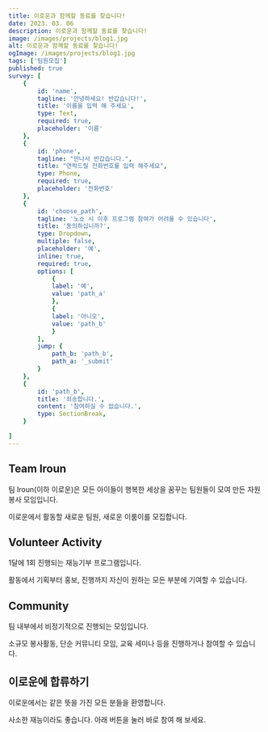 ```yaml
---
title: 이로운과 함께할 동료를 찾습니다!
date: 2023. 03. 06
description: 이로운과 함께할 동료를 찾습니다!
image: /images/projects/blog1.jpg
alt: 이로운과 함께할 동료를 찾습니다!
ogImage: /images/projects/blog1.jpg
tags: ['팀원모집']
published: true
survey: [
    {
        id: 'name',
        tagline: '안녕하세요! 반갑습니다!',
        title: '이름을 입력 해 주세요',
        type: Text,
        required: true,
        placeholder: '이름'
    },
    {
        id: 'phone',
        tagline: "만나서 반갑습니다.",
        title: "연락드릴 전화번호를 입력 해주세요",
        type: Phone,
        required: true,
        placeholder: '전화번호'
    },
    {
        id: 'choose_path',
        tagline: '노쇼 시 이후 프로그램 참여가 어려울 수 있습니다',
        title: '동의하십니까?',
        type: Dropdown,
        multiple: false,
        placeholder: '예',
        inline: true,
        required: true,
        options: [
            {
            label: '예',
            value: 'path_a'
            },
            {
            label: '아니오',
            value: 'path_b'
            }
        ],
        jump: {
            path_b: 'path_b',
            path_a: '_submit'
        }
    },
    {
        id: 'path_b',
        title: '죄송합니다.',
        content: '참여하실 수 없습니다.',
        type: SectionBreak,
    }

]
---
```


## Team Iroun

팀 Iroun(이하 이로운)은 모든 아이들이 행복한 세상을 꿈꾸는 팀원들이 모여 만든 자원 봉사 모임입니다.

이로운에서 활동할 새로운 팀원, 새로운 이룸이를 모집합니다.

## Volunteer Activity

1달에 1회 진행되는 재능기부 프로그램입니다.

활동에서 기획부터 홍보, 진행까지 자신이 원하는 모든 부분에 기여할 수 있습니다.

## Community

팀 내부에서 비정기적으로 진행되는 모임입니다.

소규모 봉사활동, 단순 커뮤니티 모임, 교육 세미나 등을 진행하거나 참여할 수 있습니다.

## 이로운에 합류하기

이로운에서는 같은 뜻을 가진 모든 분들을 환영합니다.

사소한 재능이라도 좋습니다. 아래 버튼을 눌러 바로 참여 해 보세요.